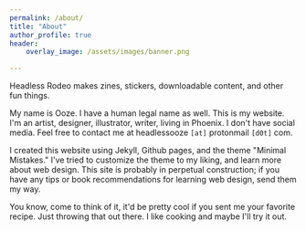 ```yaml
---
permalink: /about/
title: "About"
author_profile: true
header:
    overlay_image: /assets/images/banner.png

---
```


Headless Rodeo makes zines, stickers, downloadable content, and other fun things.

My name is Ooze. I have a human legal name as well. This is my website. I'm an artist, designer, illustrator, writer, living in Phoenix. I don't have social media. Feel free to contact me at headlessooze `[at]` protonmail `[d0t]` com. 

I created this website using Jekyll, Github pages, and the theme "Minimal Mistakes." I've tried to customize the theme to my liking, and learn more about web design. This site is probably in perpetual construction; if you have any tips or book recommendations for learning web design, send them my way.

You know, come to think of it, it'd be pretty cool if you sent me your favorite recipe. Just throwing that out there. I like cooking and maybe I'll try it out.